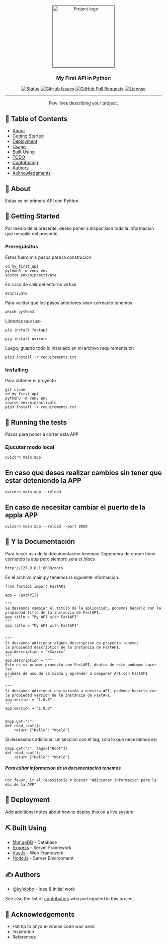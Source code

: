 <p align="center">
  <a href="" rel="noopener">
 <img width=200px height=200px src="https://i.imgur.com/6wj0hh6.jpg" alt="Project logo"></a>
</p>

<h3 align="center">My First API in Python</h3>

<div align="center">

[![Status](https://img.shields.io/badge/status-active-success.svg)]()
[![GitHub Issues](https://img.shields.io/github/issues/kylelobo/The-Documentation-Compendium.svg)](https://github.com/kylelobo/The-Documentation-Compendium/issues)
[![GitHub Pull Requests](https://img.shields.io/github/issues-pr/kylelobo/The-Documentation-Compendium.svg)](https://github.com/kylelobo/The-Documentation-Compendium/pulls)
[![License](https://img.shields.io/badge/license-MIT-blue.svg)](/LICENSE)

</div>

---

<p align="center"> Few lines describing your project.
    <br> 
</p>

## 📝 Table of Contents

- [About](#about)
- [Getting Started](#getting_started)
- [Deployment](#deployment)
- [Usage](#usage)
- [Built Using](#built_using)
- [TODO](../TODO.md)
- [Contributing](../CONTRIBUTING.md)
- [Authors](#authors)
- [Acknowledgments](#acknowledgement)

## 🧐 About <a name = "about"></a>

Estas es mi primera API con Pyhton.

## 🏁 Getting Started <a name = "getting_started"></a>

Por medio de la presente, deseo poner a disponision toda la informacion que recopile del presente.

### Prerequisitos

Estos fuero mis pasos para la construcion

```
cd my_first_api
python3 -m venv env
source env/bin/activate
```

En caso de salir del entorno virtual

```
deactivate
```

Para validar que los pasos anteriores sean correacto tenemos

```
which python3
```

Librerias que uso
```
pip install fastapi
```
```
pip install uvicorn
```

Luego, guardo todo lo instalado en mi archivo requirements.txt
```
pip3 install -r requirements.txt
```

### Installing

Para obtener el proyecto

```
git clone
cd my_first_api
python3 -m venv env
source env/bin/activate
pip3 install -r requirements.txt
```

## 🔧 Running the tests <a name = "tests"></a>

Pasos para poner a correr esta APP
### Ejucutar modo local
```
uvicorn main:app
```

## En caso que deses realizar cambios sin tener que estar deteniendo la APP
```
uvicorn main:app --reload
```

## En caso de necesitar cambiar el puerto de la appla APP
```
uvicorn main:app --reload --port 8080
```

## 🎈 Y la Documentación <a name="usage"></a>

Para hacer uso de la documentacion tenemos
Dependera de donde tiene corriendo la app pero siempre sera el /docs
```
http://127.0.0.1:8080/docs
```

En el archivo main.py tenemos la siguiente informacion:

```
from fastapi import FastAPI

app = FastAPI()

"""
Se deseamos cambiar el título de la aplicación, podemos hacerlo con la propiedad title de la instancia de FastAPI.
app.title = "My API with FastAPI"
"""
app.title = "My API with FastAPI"


"""
Si deseamos adicionar alguna descripcion de proyecto tenemos
la propiedad description de la instancia de FastAPI.
app.description = "xXxxxxx"
"""
app.description = """
Este es mi primer proyecto con FastAPI, dentro de este podemos hacer las
prubeas de uso de la misma y aprender a componer API con FastAPI
"""

"""
Si deseamos adicionar una versión a nuestra API, podemos hacerlo con la propiedad version de la instancia de FastAPI.
app.version = "1.0.0"
"""
app.version = "1.0.0"


@app.get("/")
def read_root():
    return {"Hello": "World"}
```

Si deseasmos adicionar un seccion con el tag, solo lo que necesiamos es:

```
@app.get("/", tags=["Root"])
def read_root():
    return {"Hello": "World"}
```


##### Para editar informacion de la documentacion tenemos
```
Por favor, ir al repositorio y buscar "Adicionar informacion para la doc de la APP"
```

## 🚀 Deployment <a name = "deployment"></a>

Add additional notes about how to deploy this on a live system.

## ⛏️ Built Using <a name = "built_using"></a>

- [MongoDB](https://www.mongodb.com/) - Database
- [Express](https://expressjs.com/) - Server Framework
- [VueJs](https://vuejs.org/) - Web Framework
- [NodeJs](https://nodejs.org/en/) - Server Environment

## ✍️ Authors <a name = "authors"></a>

- [@kylelobo](https://github.com/kylelobo) - Idea & Initial work

See also the list of [contributors](https://github.com/kylelobo/The-Documentation-Compendium/contributors) who participated in this project.

## 🎉 Acknowledgements <a name = "acknowledgement"></a>

- Hat tip to anyone whose code was used
- Inspiration
- References
